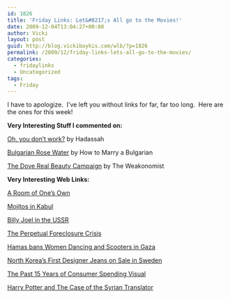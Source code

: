 ```yaml
---
id: 1826
title: 'Friday Links: Let&#8217;s All go to the Movies!'
date: 2009-12-04T13:04:27+00:00
author: Vicki
layout: post
guid: http://blog.vickiboykis.com/wlb/?p=1826
permalink: /2009/12/friday-links-lets-all-go-to-the-movies/
categories:
  - fridaylinks
  - Uncategorized
tags:
  - Friday
---
```

I have to apologize.  I&#8217;ve left you without links for far, far too long.  Here are the ones for this week!

**Very Interesting Stuff I commented on:**

[Oh, you don&#8217;t work?](http://hadassahsabo.wordpress.com/2009/11/30/oh-you-don%E2%80%99t-work/) by Hadassah
  
[Bulgarian Rose Water](http://www.howtomarryabulgarian.com/2009/12/holiday-gift-guide-bulgarian-rose-water.html#links) by How to Marry a Bulgarian
  
[The Dove Real Beauty Campaign](http://weakonomics.com/2009/12/03/dove-the-clean-past-and-dirty-present-of-a-body-bar/) by The Weakonomist

**Very Interesting Web Links:**
  
[A Room of One&#8217;s Own](http://www.harpyness.com/2009/11/30/a-room-of-ones-own-part-three/)
  
[Mojitos in Kabul](http://www.travelpod.com/travel-blog-entries/johnkramer/stans2006/1158112440/tpod.html)
  
[Billy Joel in the USSR](http://www.siberianlight.net/billy-joels-historic-soviet-concert-tour/?utm_source=feedburner&utm_medium=feed&utm_campaign=Feed%3A+Siberianlight+(SiberianLight)&utm_content=Google+Reader)
  
[The Perpetual Foreclosure Crisis](http://econlog.econlib.org/archives/2009/11/the_perpetual_f.html?utm_source=feedburner&utm_medium=feed&utm_campaign=Feed%3A+Econlog+(EconLog+at+Econlib.org)&utm_content=Google+Reader)
  
[Hamas bans Women Dancing and Scooters in Gaza](http://www.bloomberg.com/apps/news?pid=20601087&sid=aB2RfynNbLmk&pos=9)
  
[North Korea&#8217;s First Designer Jeans on Sale in Sweden](http://www.reuters.com/article/idUSTRE5B03X820091201)
  
[The Past 15 Years of Consumer Spending Visual](http://flowingdata.com/2009/12/02/past-15-years-of-consumer-spending/)
  
[Harry Potter and The Case of the Syrian Translator](http://www.tabletmag.com/scroll/21405/harry-potter-and-the-case-of-the-syrian-translator/?utm_source=rss&utm_medium=rss&utm_campaign=harry-potter-and-the-case-of-the-syrian-translator)
